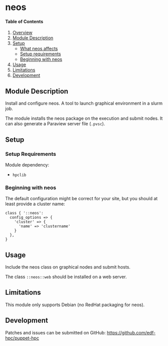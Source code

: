 # neos

#### Table of Contents

1. [Overview](#overview)
2. [Module Description](#module-description)
3. [Setup](#setup)
    * [What neos affects](#what-neos-affects)
    * [Setup requirements](#setup-requirements)
    * [Beginning with neos](#beginning-with-neos)
4. [Usage](#usage)
5. [Limitations](#limitations)
6. [Development](#development)


## Module Description

Install and configure neos. A tool to launch graphical environment in a slurm
job.

The module installs the neos package on the execution and submit nodes. It can
also generate a Paraview server file (`.pvsc`).

## Setup

### Setup Requirements

Module dependency:
 * `hpclib`

### Beginning with neos

The default configuration might be correct for your site, but you should at
least provide a cluster name:

```
class { '::neos':
  config_options => {
    'cluster' => {
      'name' => 'clustername'
    }
  },
}
```

## Usage

Include the neos class on graphical nodes and submit hosts.

The class `::neos::web` should be installed on a web server.

## Limitations

This module only supports Debian (no RedHat packaging for neos). 

## Development

Patches and issues can be submitted on GitHub:
https://github.com/edf-hpc/puppet-hpc

